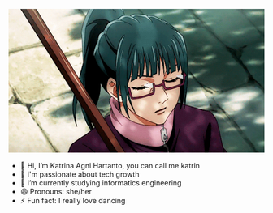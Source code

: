 ![](https://github.com/KatrinaAgni/KatrinaAgni/blob/main/MakiZenin.gif)

- 👋 Hi, I’m Katrina Agni Hartanto, you can call me katrin 
- 👀 I'm passionate about tech growth
- 🌱 I’m currently studying informatics engineering
- 😄 Pronouns: she/her
- ⚡ Fun fact: I really love dancing

<!---
KatrinaAgni/KatrinaAgni is a ✨ special ✨ repository because its `README.md` (this file) appears on your GitHub profile.
You can click the Preview link to take a look at your changes.
--->
